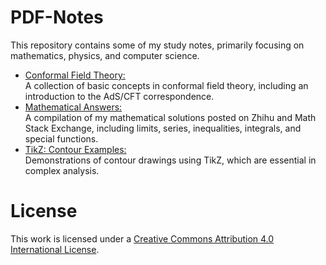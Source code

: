 # PDF-Notes
This repository contains some of my study notes, primarily focusing on mathematics, physics, and computer science.

- [Conformal Field Theory:](conformal-field-theory.pdf)  
A collection of basic concepts in conformal field theory, including an introduction to the AdS/CFT correspondence.
- [Mathematical Answers:](mathematical-answers.pdf)  
A compilation of my mathematical solutions posted on Zhihu and Math Stack Exchange, including limits, series, inequalities, integrals, and special functions.
- [TikZ: Contour Examples:](tikz-example-contour-integration.pdf)  
Demonstrations of contour drawings using TikZ, which are essential in complex analysis.

# License

This work is licensed under a [Creative Commons Attribution 4.0 International License](https://creativecommons.org/licenses/by/4.0/).
